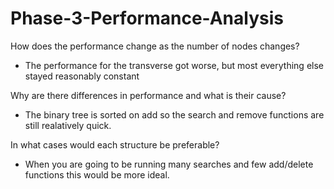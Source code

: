 # Phase-3-Performance-Analysis

How does the performance change as the number of nodes changes?
- The performance for the transverse got worse, but most everything else stayed reasonably constant

Why are there differences in performance and what is their cause?
- The binary tree is sorted on add so the search and remove functions are still realatively quick. 


In what cases would each structure be preferable?
- When you are going to be running many searches and few add/delete functions this would be more ideal. 
